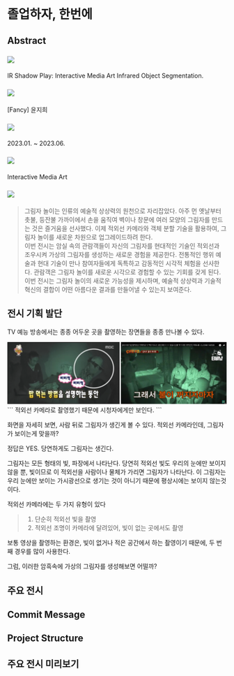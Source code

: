 # 졸업하자, 한번에
## Abstract
### <img src="https://img.shields.io/badge/전시명-FFCA28?style=flat-square&logo=logo&logoColor=black"/>
IR Shadow Play: Interactive Media Art Infrared Object Segmentation.<br/>
### <img src="https://img.shields.io/badge/작가-FDF4DC?style=flat-square&logo=logo&logoColor=black"/>
[Fancy] 윤지희<br/>
### <img src="https://img.shields.io/badge/개발기간-EFF5F0?style=flat-square&logo=logo&logoColor=black"/>
2023.01. ~ 2023.06.<br/>
### <img src="https://img.shields.io/badge/장르-F1F3EF?style=flat-square&logo=logo&logoColor=black"/>
Interactive Media Art<br/>
### <img src="https://img.shields.io/badge/전시소개-D9EFF9?style=flat-square&logo=logo&logoColor=black"/>
> 그림자 놀이는 인류의 예술적 상상력의 원천으로 자리잡았다. 아주 먼 옛날부터 촛불, 등잔불 가까이에서 손을 움직여 벽이나 창문에 여러 모양의 그림자를 만드는 것은 즐거움을 선사했다. 이제 적외선 카메라와 객체 분할 기술을 활용하여, 그림자 놀이를 새로운 차원으로 업그레이드하려 한다.<br/>
> 이번 전시는 암실 속의 관람객들이 자신의 그림자를 현대적인 기술인 적외선과 조우시켜 가상의 그림자를 생성하는 새로운 경험을 제공한다. 전통적인 행위 예술과 현대 기술이 만나 참여자들에게 독특하고 감동적인 시각적 체험을 선사한다. 관람객은 그림자 놀이를 새로운 시각으로 경험할 수 있는 기회를 갖게 된다. 이번 전시는 그림자 놀이의 새로운 가능성을 제시하며, 예술적 상상력과 기술적 혁신의 결합이 어떤 아름다운 결과를 만들어낼 수 있는지 보여준다.


## 전시 기획 발단
TV 예능 방송에서는 종종 어두운 곳을 촬영하는 장면들을 종종 만나볼 수 있다.

<img src="tvshow.png">
```
적외선 카메라로 촬영했기 때문에 시청자에게만 보인다.
```

화면을 자세히 보면, 사람 뒤로 그림자가 생긴게 볼 수 있다.
적외선 카메라인데, 그림자가 보이는게 맞을까?

정답은 YES. 당연하게도 그림자는 생긴다.

그림자는 모든 형태의 빛, 파장에서 나타난다. 당연히 적외선 빛도 우리의 눈에만 보이지 않을 뿐, 빛이므로 이 적외선을 사람이나 물체가 가리면 그림자가 나타난다. 이 그림자는 우리 눈에만 보이는 가시광선으로 생기는 것이 아니기 때문에 평상시에는 보이지 않는것이다.

적외선 카메라에는 두 가지 유형이 있다
> 1. 단순히 적외선 빛을 촬영<br/>
> 2. 적외선 조명이 카메라에 달려있어, 빛이 없는 곳에서도 촬영

보통 영상을 촬영하는 환경은, 빛이 없거나 적은 공간에서 하는 촬영이기 때문에, 두 번째 경우를 많이 사용한다.

그럼, 이러한 암흑속에 가상의 그림자를 생성해보면 어떨까?


## 주요 전시


## Commit Message


## Project Structure

## 주요 전시 미리보기

